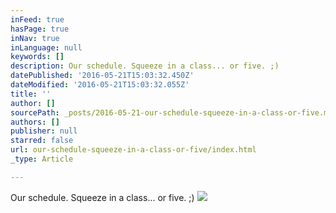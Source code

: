 ```yaml
---
inFeed: true
hasPage: true
inNav: true
inLanguage: null
keywords: []
description: Our schedule. Squeeze in a class... or five. ;)
datePublished: '2016-05-21T15:03:32.450Z'
dateModified: '2016-05-21T15:03:32.055Z'
title: ''
author: []
sourcePath: _posts/2016-05-21-our-schedule-squeeze-in-a-class-or-five.md
authors: []
publisher: null
starred: false
url: our-schedule-squeeze-in-a-class-or-five/index.html
_type: Article

---
```

Our schedule. Squeeze in a class... or five. ;)
![](https://the-grid-user-content.s3-us-west-2.amazonaws.com/8b5a08bd-9623-42f0-9969-54aa0130f351.jpg)